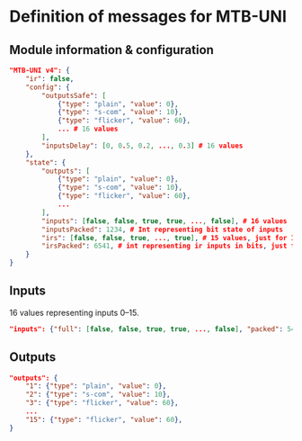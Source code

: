 Definition of messages for MTB-UNI
==================================

## Module information & configuration

```json
"MTB-UNI v4": {
    "ir": false,
    "config": {
        "outputsSafe": [
            {"type": "plain", "value": 0},
            {"type": "s-com", "value": 10},
            {"type": "flicker", "value": 60},
            ... # 16 values
        ],
        "inputsDelay": [0, 0.5, 0.2, ..., 0.3] # 16 values
    },
    "state": {
        "outputs": [
            {"type": "plain", "value": 0},
            {"type": "s-com", "value": 10},
            {"type": "flicker", "value": 60},
            ...
        ],
        "inputs": [false, false, true, true, ..., false], # 16 values
        "inputsPacked": 1234, # Int representing bit state of inputs
        "irs": [false, false, true, ..., true], # 15 values, just for IR modules
        "irsPacked": 6541, # int representing ir inputs in bits, just for IR modules
    }
}
```

## Inputs

16 values representing inputs 0–15.

```json
"inputs": {"full": [false, false, true, true, ..., false], "packed": 5421}
```

## Outputs

```json
"outputs": {
    "1": {"type": "plain", "value": 0},
    "2": {"type": "s-com", "value": 10},
    "3": {"type": "flicker", "value": 60},
    ...
    "15": {"type": "flicker", "value": 60},
}
```
